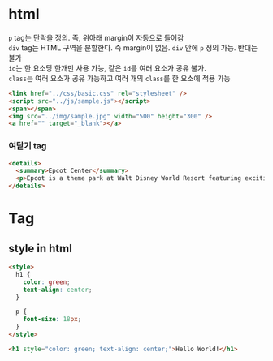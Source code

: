 # html
`p` tag는 단락을 정의. 즉, 위아래 margin이 자동으로 들어감 <br>
`div` tag는 HTML 구역을 분할한다. 즉 margin이 없음. `div` 안에 `p` 정의 가능. 반대는 불가<br>
`id`는 한 요소당 한개만 사용 가능, 같은 `id`를 여러 요소가 공유 불가.  
`class`는 여러 요소가 공유 가능하고 여러 개의 `class`를 한 요소에 적용 가능

```html
<link href="../css/basic.css" rel="stylesheet" />
<script src="../js/sample.js"></script>
<span></span>
<img src="../img/sample.jpg" width="500" height="300" />
<a href="" target="_blank"></a>
```
### 여닫기 tag
```html
<details>
  <summary>Epcot Center</summary>
  <p>Epcot is a theme park at Walt Disney World Resort featuring exciting attractions, international pavilions, award-winning fireworks and seasonal special events.</p>
</details>
```
# Tag
## style in html
```html
<style>
  h1 {
    color: green;
    text-align: center;
  }

  p {
    font-size: 18px;
  }
</style>

<h1 style="color: green; text-align: center;">Hello World!</h1>
```
